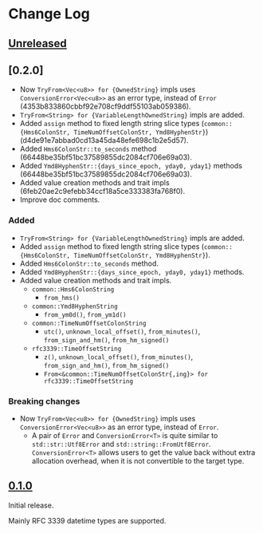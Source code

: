 # Change Log

## [Unreleased]

## [0.2.0]

* Now `TryFrom<Vec<u8>> for {OwnedString}` impls uses `ConversionError<Vec<u8>>`
  as an error type, instead of `Error` (4353b833860cbbf92e708cf9ddf55103ab059386).
* `TryFrom<String> for {VariableLengthOwnedString}` impls are added.
* Added `assign` method to fixed length string slice types
  (`common::{Hms6ColonStr, TimeNumOffsetColonStr, Ymd8HyphenStr}`)
  (d4de91e7abbad0cd13a45da48efe698c1b2e5d57).
* Added `Hms6ColonStr::to_seconds` method (66448be35bf51bc37589855dc2084cf706e69a03).
* Added `Ymd8HyphenStr::{days_since_epoch, yday0, yday1}` methods
  (66448be35bf51bc37589855dc2084cf706e69a03).
* Added value creation methods and trait impls (6feb20ae2c9efebb34ccf18a5ce333383fa768f0).
* Improve doc comments.

### Added

* `TryFrom<String> for {VariableLengthOwnedString}` impls are added.
* Added `assign` method to fixed length string slice types
  (`common::{Hms6ColonStr, TimeNumOffsetColonStr, Ymd8HyphenStr}`).
* Added `Hms6ColonStr::to_seconds` method.
* Added `Ymd8HyphenStr::{days_since_epoch, yday0, yday1}` methods.
* Added value creation methods and trait impls.
    + `common::Hms6ColonString`
        - `from_hms()`
    + `common::Ymd8HyphenString`
        - `from_ym0d()`, `from_ym1d()`
    + `common::TimeNumOffsetColonString`
        - `utc()`, `unknown_local_offset()`, `from_minutes()`,
          `from_sign_and_hm()`, `from_hm_signed()`
    + `rfc3339::TimeOffsetString`
        - `z()`, `unknown_local_offset()`, `from_minutes()`,
          `from_sign_and_hm()`, `from_hm_signed()`
        - `From<&common::TimeNumOffsetColonStr{,ing}> for rfc3339::TimeOffsetString`

### Breaking changes

* Now `TryFrom<Vec<u8>> for {OwnedString}` impls uses `ConversionError<Vec<u8>>`
  as an error type, instead of `Error`.
    + A pair of `Error` and `ConversionError<T>` is quite similar to
      `std::str::Utf8Error` and `std::string::FromUtf8Error`.
      `ConversionError<T>` allows users to get the value back without extra
      allocation overhead, when it is not convertible to the target type.

## [0.1.0]

Initial release.

Mainly RFC 3339 datetime types are supported.

[Unreleased]: <https://github.com/lo48576/fbxcel/compare/v0.2.0...develop>
[0.1.0]: <https://github.com/lo48576/fbxcel/releases/tag/v0.2.0>
[0.1.0]: <https://github.com/lo48576/fbxcel/releases/tag/v0.1.0>
